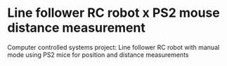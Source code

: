 # Line follower RC robot x PS2 mouse distance measurement
 Computer controlled systems project: Line follower RC robot with manual mode using PS2 mice for position and distance measurements

